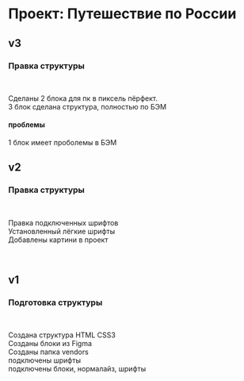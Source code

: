 # Проект: Путешествие по России

## v3  

### Правка структуры  
</br>

Сделаны  2 блока для пк в пиксель пёрфект.  
3 блок сделана структура, полностью по БЭМ  

#### проблемы  
1 блок имеет проболемы в БЭМ  


## v2  

### Правка структуры  
</br>

Правка подключенных шрифтов  
Установленный лёгкие шрифты  
Добавлены картини в проект  

</br>

## v1  

### Подготовка структуры  
</br>

Создана структура HTML CSS3  
Созданы блоки из Figma  
Созданы папка vendors  
подключены шрифты  
подключены блоки, нормалайз, шрифты  

